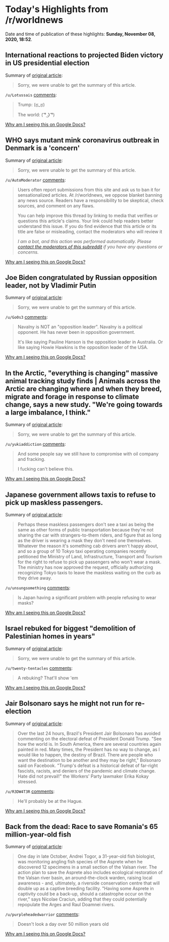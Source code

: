 # Today's Highlights from /r/worldnews

Date and time of publication of these highlights: **Sunday, November 08, 2020, 18:52**.

## International reactions to projected Biden victory in US presidential election

Summary of [original article](https://www.reddit.com/r/worldnews/comments/jpxpqs/international_reactions_to_projected_biden/):

> Sorry, we were unable to get the summary of this article.

`/u/Lotussais` [comments](https://www.reddit.com/r/worldnews/comments/jpxpqs/international_reactions_to_projected_biden/):

> Trump: (ಥ\_ಥ)
> 
> The world: ( ͡° ͜ʖ ͡°)

[Why am I seeing this on Google Docs?](https://docs.google.com/document/d/1Dc6We63vOXIZsc0op-Bt4abqkYjXzOigalQqFxmvvbM/edit?usp=sharing)

## WHO says mutant mink coronavirus outbreak in Denmark is a 'concern'

Summary of [original article](https://www.dailymail.co.uk/news/article-8923787/WHO-says-mutant-mink-coronavirus-outbreak-Denmark-concern.html):

> Sorry, we were unable to get the summary of this article.

`/u/AutoModerator` [comments](https://www.reddit.com/r/worldnews/comments/jqh6co/who_says_mutant_mink_coronavirus_outbreak_in/):

> Users often report submissions from this site and ask us to ban it for sensationalized articles. At /r/worldnews, we oppose blanket banning any news source. Readers have a responsibility to be skeptical, check sources, and comment on any flaws.
> 
> You can help improve this thread by linking to media that verifies or questions this article's claims. Your link could help readers better understand this issue. If you do find evidence that this article or its title are false or misleading, contact the moderators who will review it
> 
> *I am a bot, and this action was performed automatically. Please [contact the moderators of this subreddit](/message/compose/?to=/r/worldnews) if you have any questions or concerns.*

[Why am I seeing this on Google Docs?](https://docs.google.com/document/d/1Dc6We63vOXIZsc0op-Bt4abqkYjXzOigalQqFxmvvbM/edit?usp=sharing)

## Joe Biden congratulated by Russian opposition leader, not by Vladimir Putin

Summary of [original article](https://www.newsweek.com/joe-biden-congratulated-russian-opposition-leader-not-vladimir-putin-1545879):

> Sorry, we were unable to get the summary of this article.

`/u/Go0s3` [comments](https://www.reddit.com/r/worldnews/comments/jqnqj8/joe_biden_congratulated_by_russian_opposition/):

> Navalny is NOT an "opposition leader".
> Navalny is a political opponent. He has never been in opposition government. 
> 
> It's like saying Pauline Hanson is the opposition leader in Australia.
> Or like saying Howie Hawkins is the opposition leader of the USA.

[Why am I seeing this on Google Docs?](https://docs.google.com/document/d/1Dc6We63vOXIZsc0op-Bt4abqkYjXzOigalQqFxmvvbM/edit?usp=sharing)

## In the Arctic, "everything is changing" massive animal tracking study finds | Animals across the Arctic are changing where and when they breed, migrate and forage in response to climate change, says a new study. "We're going towards a large imbalance, I think."

Summary of [original article](https://www.cbc.ca/news/technology/arctic-animal-archive-climate-1.5790992):

> Sorry, we were unable to get the summary of this article.

`/u/yukiaddiction` [comments](https://www.reddit.com/r/worldnews/comments/jqfkk1/in_the_arctic_everything_is_changing_massive/):

> And some people say we still have to compromise with oil company and fracking.
> 
> I fucking can't believe this.

[Why am I seeing this on Google Docs?](https://docs.google.com/document/d/1Dc6We63vOXIZsc0op-Bt4abqkYjXzOigalQqFxmvvbM/edit?usp=sharing)

## Japanese government allows taxis to refuse to pick up maskless passengers.

Summary of [original article](https://soranews24.com/2020/11/08/no-mask-no-ride-japanese-government-allows-taxis-to-refuse-to-pick-up-maskless-passengers/):

> Perhaps these maskless passengers don't see a taxi as being the same as other forms of public transportation because they're not sharing the car with strangers-to-them riders, and figure that as long as the driver is wearing a mask they don't need one themselves. Whatever the reason it's something cab drivers aren't happy about, and so a group of 10 Tokyo taxi operating companies recently petitioned the Ministry of Land, Infrastructure, Transport and Tourism for the right to refuse to pick up passengers who won't wear a mask. The ministry has now approved the request, officially authorizing recognizing Tokyo taxis to leave the maskless waiting on the curb as they drive away.

`/u/unsungsomething` [comments](https://www.reddit.com/r/worldnews/comments/jqbl8v/japanese_government_allows_taxis_to_refuse_to/):

> Is Japan having a significant problem with people refusing to wear masks?

[Why am I seeing this on Google Docs?](https://docs.google.com/document/d/1Dc6We63vOXIZsc0op-Bt4abqkYjXzOigalQqFxmvvbM/edit?usp=sharing)

## Israel rebuked for biggest "demolition of Palestinian homes in years"

Summary of [original article](https://www.bbc.co.uk/news/world-middle-east-54823660):

> Sorry, we were unable to get the summary of this article.

`/u/twenty-tentacles` [comments](https://www.reddit.com/r/worldnews/comments/jqi7ah/israel_rebuked_for_biggest_demolition_of/):

> A rebuking? That'll show 'em

[Why am I seeing this on Google Docs?](https://docs.google.com/document/d/1Dc6We63vOXIZsc0op-Bt4abqkYjXzOigalQqFxmvvbM/edit?usp=sharing)

## Jair Bolsonaro says he might not run for re-election

Summary of [original article](https://www.telesurenglish.net/news/Bolsonaro-Loses-Interest-in-Re-Election-After-Trumps-Defeat-20201107-0005.html):

> Over the last 24 hours, Brazil's President Jair Bolsonaro has avoided commenting on the electoral defeat of President Donald Trump. "See how the world is. In South America, there are several countries again painted in red. Many times, the President has no way to change, as I would like to happen, the destiny of Brazil. There are people who want the destination to be another and they may be right," Bolsonaro said on Facebook. "Trump's defeat is a historical defeat of far-right fascists, racists, and deniers of the pandemic and climate change. Hate did not prevail!" the Workers' Party lawmaker Erika Kokay stressed.

`/u/R3DW4T3R` [comments](https://www.reddit.com/r/worldnews/comments/jqcbx0/jair_bolsonaro_says_he_might_not_run_for/):

> He'll probably be at the Hague.

[Why am I seeing this on Google Docs?](https://docs.google.com/document/d/1Dc6We63vOXIZsc0op-Bt4abqkYjXzOigalQqFxmvvbM/edit?usp=sharing)

## Back from the dead: Race to save Romania's 65 million-year-old fish

Summary of [original article](https://www.bbc.co.uk/news/world-europe-54823866):

> One day in late October, Andrei Togor, a 31-year-old fish biologist, was monitoring angling fish species of the Asprete when he discovered 12 specimens in a small section of the Valsan river. The action plan to save the Asprete also includes ecological restoration of the Valsan river basin, an around-the-clock warden, raising local awareness - and, ultimately, a riverside conservation centre that will double up as a captive breeding facility. "Having some Asprete in captivity could be a back-up, should a catastrophe occur on the river," says Nicolae Craciun, adding that they could potentially repopulate the Arges and Raul Doamnei rivers.

`/u/purpleheadedwarrior` [comments](https://www.reddit.com/r/worldnews/comments/jqg1de/back_from_the_dead_race_to_save_romanias_65/):

> Doesn't look a day over 50 million years old

[Why am I seeing this on Google Docs?](https://docs.google.com/document/d/1Dc6We63vOXIZsc0op-Bt4abqkYjXzOigalQqFxmvvbM/edit?usp=sharing)

